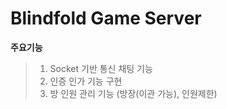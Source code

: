 # Blindfold Game Server


**주요기능**

> 1. Socket 기반 통신 채팅 기능
> 2. 인증 인가 기능 구현
> 3. 방 인원 관리 기능 (방장(이관 가능), 인원제한)